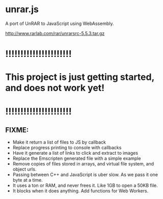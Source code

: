 # unrar.js

A port of UnRAR to JavaScript using WebAssembly.

http://www.rarlab.com/rar/unrarsrc-5.5.3.tar.gz

# !!!!!!!!!!!!!!!!!!!!!!
# This project is just getting started, and does not work yet!
# !!!!!!!!!!!!!!!!!!!!!!

## FIXME:
* Make it return a list of files to JS by callback
* Replace progress printing to console with callbacks
* Have it generate a list of links to click and extract to images
* Replace the Emscripten generated file with a simple example
* Remove copies of files stored in arrays, and virtual file system, and object urls.
* Passing between C++ and JavaScript is uber slow. As we pass it one byte at a time.
* It uses a ton or RAM, and never frees it. Like 1GB to open a 50KB file.
* It blocks when it does anything. Add functions for Web Workers.
